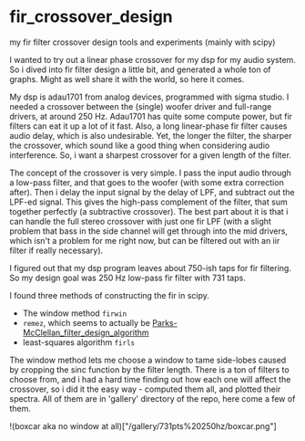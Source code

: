 # fir_crossover_design
my fir filter crossover design tools and experiments (mainly with scipy)

I wanted to try out a linear phase crossover for my dsp for my audio system. 
So i dived into fir filter design a little bit, and generated a whole ton of graphs.
Might as well share it with the world, so here it comes.

My dsp is adau1701 from analog devices, programmed with sigma studio. 
I needed a crossover between the (single) woofer driver and full-range drivers, at around 250 Hz. 
Adau1701 has quite some compute power, but fir filters can eat it up a lot of it fast.
Also, a long linear-phase fir filter causes audio delay, which is also undesirable.
Yet, the longer the filter, the sharper the crossover, which sound like a good thing when considering audio interference.
So, i want a sharpest crossover for a given length of the filter.

The concept of the crossover is very simple. I pass the input audio through a low-pass filter, and that goes to the woofer (with some extra correction after).
Then i delay the input signal by the delay of LPF, and subtract out the LPF-ed signal.
This gives the high-pass complement of the filter, that sum together perfectly (a subtractive crossover).
The best part about it is that i can handle the full stereo crossover with just one fir LPF (with a slight problem that bass in the side channel will get through into the mid drivers, which isn't a problem for me right now, but can be filtered out with an iir filter if really necessary).

I figured out that my dsp program leaves about 750-ish taps for fir filtering. So my design goal was 250 Hz low-pass fir filter with 731 taps.

I found three methods of constructing the fir in scipy. 

* The window method `firwin`
* `remez`, which seems to actually be [Parks-McClellan_filter_design_algorithm](https://en.wikipedia.org/wiki/Parks%E2%80%93McClellan_filter_design_algorithm)
* least-squares algorithm `firls` 

The window method lets me choose a window to tame side-lobes caused by cropping the sinc function by the filter length.
There is a ton of filters to choose from, and i had a hard time finding out how each one will affect the crossover, so i did it the easy way - computed them all, and plotted their spectra.
All of them are in 'gallery' directory of the repo, here come a few of them.

!(boxcar aka no window at all)["/gallery/731pts%20250hz/boxcar.png"]
